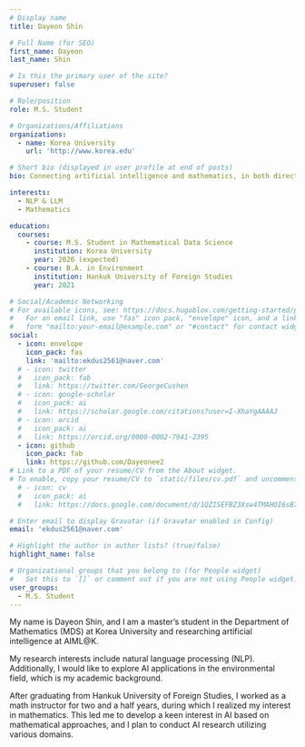```yaml
---
# Display name
title: Dayeon Shin

# Full Name (for SEO)
first_name: Dayeon
last_name: Shin

# Is this the primary user of the site?
superuser: false

# Role/position
role: M.S. Student

# Organizations/Affiliations
organizations:
  - name: Korea University
    url: 'http://www.korea.edu'

# Short bio (displayed in user profile at end of posts)
bio: Connecting artificial intelligence and mathematics, in both directions.

interests:
  - NLP & LLM
  - Mathematics

education:
  courses:
    - course: M.S. Student in Mathematical Data Science
      institution: Korea University
      year: 2026 (expected)
    - course: B.A. in Environment
      institution: Hankuk University of Foreign Studies
      year: 2021

# Social/Academic Networking
# For available icons, see: https://docs.hugoblox.com/getting-started/page-builder/#icons
#   For an email link, use "fas" icon pack, "envelope" icon, and a link in the
#   form "mailto:your-email@example.com" or "#contact" for contact widget.
social:
  - icon: envelope
    icon_pack: fas
    link: 'mailto:ekdus2561@naver.com'
  # - icon: twitter
  #   icon_pack: fab
  #   link: https://twitter.com/GeorgeCushen
  # - icon: google-scholar
  #   icon_pack: ai
  #   link: https://scholar.google.com/citations?user=I-XhaYgAAAAJ
  # - icon: orcid
  #   icon_pack: ai
  #   link: https://orcid.org/0000-0002-7941-2395
  - icon: github
    icon_pack: fab
    link: https://github.com/Dayeonee2
# Link to a PDF of your resume/CV from the About widget.
# To enable, copy your resume/CV to `static/files/cv.pdf` and uncomment the lines below.
  # - icon: cv
  #   icon_pack: ai
  #   link: https://docs.google.com/document/d/1QZI5EFBZ3Xsw4TMAHOI6sB7T_JsBC7y4UUIAGhU-sXo/edit?usp=sharing

# Enter email to display Gravatar (if Gravatar enabled in Config)
email: 'ekdus2561@naver.com'

# Highlight the author in author lists? (true/false)
highlight_name: false

# Organizational groups that you belong to (for People widget)
#   Set this to `[]` or comment out if you are not using People widget.
user_groups:
  - M.S. Student
---
```


<!-- 짧은 자기소개 -->
My name is Dayeon Shin, and I am a master’s student in the Department of Mathematics (MDS) at Korea University and researching artificial intelligence at AIML@K.

<!-- 연구분야/주제 관심사 소개 -->
My research interests include natural language processing (NLP). Additionally, I would like to explore AI applications in the environmental field, which is my academic background.

<!-- 그 외의 것/trivia -->
After graduating from Hankuk University of Foreign Studies, I worked as a math instructor for two and a half years, during which I realized my interest in mathematics. This led me to develop a keen interest in AI based on mathematical approaches, and I plan to conduct AI research utilizing various domains.